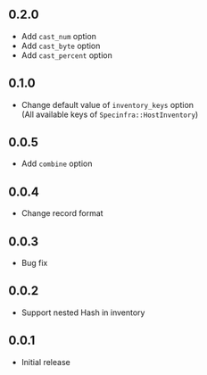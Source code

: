 ## 0.2.0

* Add `cast_num` option
* Add `cast_byte` option
* Add `cast_percent` option

## 0.1.0

* Change default value of `inventory_keys` option  
(All available keys of `Specinfra::HostInventory`)

## 0.0.5

* Add `combine` option

## 0.0.4

* Change record format

## 0.0.3

* Bug fix

## 0.0.2

* Support nested Hash in inventory

## 0.0.1

* Initial release
